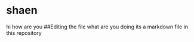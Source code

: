 # shaen
hi how are you
##Editing the file
what are you doing
its a markdown file in this repository

